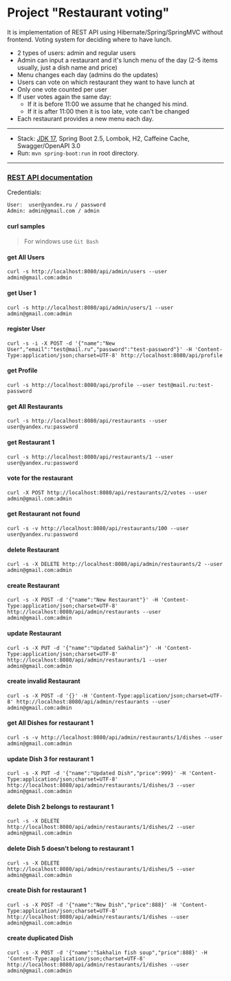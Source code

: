 Project "Restaurant voting"
===============================

#### 
It is implementation of REST API using Hibernate/Spring/SpringMVC without frontend.
Voting system for deciding where to have lunch.

- 2 types of users: admin and regular users
- Admin can input a restaurant and it's lunch menu of the day (2-5 items usually, just a dish name and price)
- Menu changes each day (admins do the updates)
- Users can vote on which restaurant they want to have lunch at
- Only one vote counted per user
- If user votes again the same day:
  -   If it is before 11:00 we assume that he changed his mind.
  -   If it is after 11:00 then it is too late, vote can't be changed
- Each restaurant provides a new menu each day.

-------------------------------------------------------------
- Stack: [JDK 17](http://jdk.java.net/17/), Spring Boot 2.5, Lombok, H2, Caffeine Cache, Swagger/OpenAPI 3.0
- Run: `mvn spring-boot:run` in root directory.
-----------------------------------------------------
### [REST API documentation](http://localhost:8080/swagger-ui.html)  
Credentials:
```
User:  user@yandex.ru / password
Admin: admin@gmail.com / admin
```

#### curl samples
> For windows use `Git Bash` 

#### get All Users
`curl -s http://localhost:8080/api/admin/users --user admin@gmail.com:admin`

#### get User 1
`curl -s http://localhost:8080/api/admin/users/1 --user admin@gmail.com:admin`

#### register User
`curl -s -i -X POST -d '{"name":"New User","email":"test@mail.ru","password":"test-password"}' -H 'Content-Type:application/json;charset=UTF-8' http://localhost:8080/api/profile`

#### get Profile
`curl -s http://localhost:8080/api/profile --user test@mail.ru:test-password`

#### get All Restaurants
`curl -s http://localhost:8080/api/restaurants --user user@yandex.ru:password`

#### get Restaurant 1
`curl -s http://localhost:8080/api/restaurants/1 --user user@yandex.ru:password`

#### vote for the restaurant
`curl -X POST http://localhost:8080/api/restaurants/2/votes --user admin@gmail.com:admin`

#### get Restaurant not found
`curl -s -v http://localhost:8080/api/restaurants/100 --user user@yandex.ru:password`

#### delete Restaurant
`curl -s -X DELETE http://localhost:8080/api/admin/restaurants/2 --user admin@gmail.com:admin`

#### create Restaurant
`curl -s -X POST -d '{"name":"New Restaurant"}' -H 'Content-Type:application/json;charset=UTF-8' http://localhost:8080/api/admin/restaurants --user admin@gmail.com:admin`

#### update Restaurant
`curl -s -X PUT -d '{"name":"Updated Sakhalin"}' -H 'Content-Type:application/json;charset=UTF-8' http://localhost:8080/api/admin/restaurants/1 --user admin@gmail.com:admin`

#### create invalid Restaurant
`curl -s -X POST -d '{}' -H 'Content-Type:application/json;charset=UTF-8' http://localhost:8080/api/admin/restaurants --user admin@gmail.com:admin`

#### get All Dishes for restaurant 1
`curl -s -v http://localhost:8080/api/admin/restaurants/1/dishes --user admin@gmail.com:admin`

#### update Dish 3 for restaurant 1
`curl -s -X PUT -d '{"name":"Updated Dish","price":999}' -H 'Content-Type:application/json;charset=UTF-8' http://localhost:8080/api/admin/restaurants/1/dishes/3 --user admin@gmail.com:admin`

#### delete Dish 2 belongs to restaurant 1
`curl -s -X DELETE http://localhost:8080/api/admin/restaurants/1/dishes/2 --user admin@gmail.com:admin`

#### delete Dish 5 doesn’t belong to restaurant 1
`curl -s -X DELETE http://localhost:8080/api/admin/restaurants/1/dishes/5 --user admin@gmail.com:admin`

#### create Dish for restaurant 1
`curl -s -X POST -d '{"name":"New Dish","price":888}' -H 'Content-Type:application/json;charset=UTF-8' http://localhost:8080/api/admin/restaurants/1/dishes --user admin@gmail.com:admin`

#### create duplicated Dish
`curl -s -X POST -d '{"name":"Sakhalin fish soup","price":888}' -H 'Content-Type:application/json;charset=UTF-8' http://localhost:8080/api/admin/restaurants/1/dishes --user admin@gmail.com:admin`
